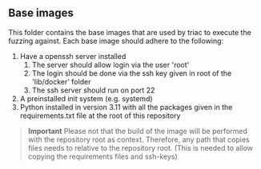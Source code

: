 ## Base images

This folder contains the base images that are used by triac to execute the fuzzing against.
Each base image should adhere to the following:

1. Have a openssh server installed
    1. The server should allow login via the user 'root'
    2. The login should be done via the ssh key given in root of the 'lib/docker' folder
    3. The ssh server should run on port 22
2. A preinstalled init system (e.g. systemd)
3. Python installed in version 3.11 with all the packages given in the requirements.txt file at the root of this repository


> **Important**
> Please not that the build of the image will be performed with the repository root as context. Therefore, any path that copies files needs to relative to the repository root. (This is needed to allow copying the requirements files and ssh-keys)